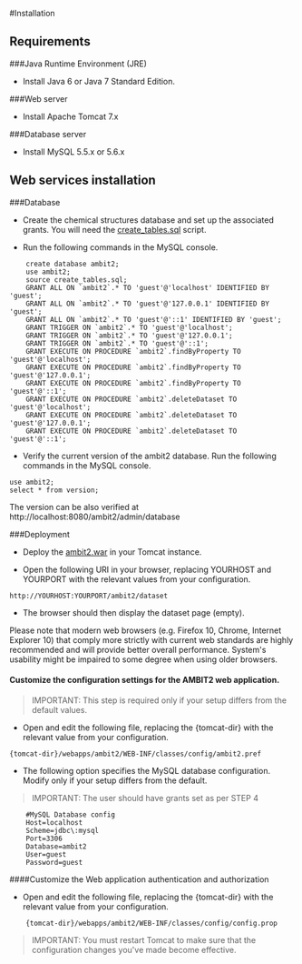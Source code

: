 #Installation

## Requirements

###Java Runtime Environment (JRE)

- Install Java 6 or Java 7 Standard Edition.

###Web server

- Install Apache Tomcat 7.x

###Database server

- Install MySQL 5.5.x or 5.6.x

## Web services installation

###Database

- Create the chemical structures database and set up the associated grants. You will need the [create_tables.sql](https://svn.code.sf.net/p/ambit/code/trunk/ambit2-all/ambit2-db/src/main/resources/ambit2/db/sql/create_tables.sql) script.

- Run the following commands in the MySQL console.

````
	create database ambit2;
	use ambit2;
	source create_tables.sql;
	GRANT ALL ON `ambit2`.* TO 'guest'@'localhost' IDENTIFIED BY 'guest';
	GRANT ALL ON `ambit2`.* TO 'guest'@'127.0.0.1' IDENTIFIED BY 'guest';
	GRANT ALL ON `ambit2`.* TO 'guest'@'::1' IDENTIFIED BY 'guest';
	GRANT TRIGGER ON `ambit2`.* TO 'guest'@'localhost';
	GRANT TRIGGER ON `ambit2`.* TO 'guest'@'127.0.0.1';
	GRANT TRIGGER ON `ambit2`.* TO 'guest'@'::1';
	GRANT EXECUTE ON PROCEDURE `ambit2`.findByProperty TO 'guest'@'localhost';
	GRANT EXECUTE ON PROCEDURE `ambit2`.findByProperty TO 'guest'@'127.0.0.1';
	GRANT EXECUTE ON PROCEDURE `ambit2`.findByProperty TO 'guest'@'::1';
	GRANT EXECUTE ON PROCEDURE `ambit2`.deleteDataset TO 'guest'@'localhost';
	GRANT EXECUTE ON PROCEDURE `ambit2`.deleteDataset TO 'guest'@'127.0.0.1';
	GRANT EXECUTE ON PROCEDURE `ambit2`.deleteDataset TO 'guest'@'::1';

````

- Verify the current version of the ambit2 database. Run the following commands in the MySQL console.  

````
use ambit2;
select * from version;
````

The version can be also verified at http://localhost:8080/ambit2/admin/database

###Deployment

- Deploy the [ambit2.war](http://sourceforge.net/projects/ambit/files/Ambit2/AMBIT%20REST%20web%20services/services/ambit-rest-2.5.8/ambit2-www-2.5.8.war/download) in your Tomcat instance.

- Open the following URI in your browser, replacing YOURHOST and YOURPORT with the relevant values from your configuration.

````
http://YOURHOST:YOURPORT/ambit2/dataset
````

- The browser should then display the dataset page (empty).
	
Please note that modern web browsers (e.g. Firefox 10, Chrome, Internet Explorer 10) that comply more strictly with current web standards are highly recommended and will provide better overall performance. System's usability might be impaired to some degree when using older browsers.

#### Customize the configuration settings for the AMBIT2 web application.

>IMPORTANT: This step is required only if your setup differs from the default values.

- Open and edit the following file, replacing the {tomcat-dir} with the relevant value from your configuration.

````
{tomcat-dir}/webapps/ambit2/WEB-INF/classes/config/ambit2.pref
````

- The following option specifies the MySQL database configuration. Modify only if your setup differs from the default.

>IMPORTANT: The user should have grants set as per STEP 4

````
	#MySQL Database config
	Host=localhost
	Scheme=jdbc\:mysql
	Port=3306
	Database=ambit2
	User=guest
	Password=guest
````

####Customize the Web application authentication and authorization

- Open and edit the following file, replacing the {tomcat-dir} with the relevant value from your configuration.

````
	{tomcat-dir}/webapps/ambit2/WEB-INF/classes/config/config.prop
````	

>IMPORTANT: You must restart Tomcat to make sure that the configuration	changes you've made become effective.

